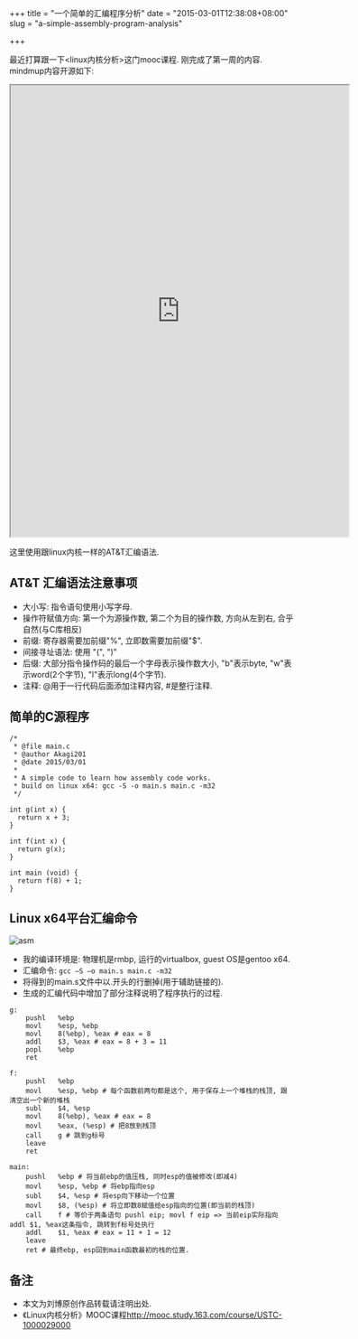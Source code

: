 +++
title = "一个简单的汇编程序分析"
date = "2015-03-01T12:38:08+08:00"
slug = "a-simple-assembly-program-analysis"

+++

最近打算跟一下<linux内核分析>这门mooc课程. 刚完成了第一周的内容. mindmup内容开源如下:

<iframe src="https://atlas.mindmup.com/akagi201/learning_kernel/index.html" width="600" height="800"></iframe>

这里使用跟linux内核一样的AT&T汇编语法.

## AT&T 汇编语法注意事项
* 大小写: 指令语句使用小写字母.
* 操作符赋值方向: 第一个为源操作数, 第二个为目的操作数, 方向从左到右, 合乎自然(与C库相反)
* 前缀: 寄存器需要加前缀"%", 立即数需要加前缀"$".
* 间接寻址语法: 使用 "(", ")"
* 后缀: 大部分指令操作码的最后一个字母表示操作数大小, "b"表示byte, "w"表示word(2个字节), "l"表示long(4个字节).
* 注释: @用于一行代码后面添加注释内容, #是整行注释.

## 简单的C源程序

```
/*
 * @file main.c
 * @author Akagi201
 * @date 2015/03/01
 *
 * A simple code to learn how assembly code works.
 * build on linux x64: gcc -S -o main.s main.c -m32
 */

int g(int x) {
  return x + 3;
}

int f(int x) {
  return g(x);
}

int main (void) {
  return f(8) + 1;
}

```

## Linux x64平台汇编命令

![asm](http://akagi201.qiniudn.com/assembly.png)

* 我的编译环境是: 物理机是rmbp, 运行的virtualbox, guest OS是gentoo x64.
* 汇编命令: `gcc –S –o main.s main.c -m32`
* 将得到的main.s文件中以.开头的行删掉(用于辅助链接的).
* 生成的汇编代码中增加了部分注释说明了程序执行的过程.

```
g:
	pushl	%ebp
	movl	%esp, %ebp
	movl	8(%ebp), %eax # eax = 8
	addl	$3, %eax # eax = 8 + 3 = 11
	popl	%ebp
	ret

f:
	pushl	%ebp
	movl	%esp, %ebp # 每个函数前两句都是这个, 用于保存上一个堆栈的栈顶, 跟清空出一个新的堆栈
	subl	$4, %esp
	movl	8(%ebp), %eax # eax = 8
	movl	%eax, (%esp) # 把8放到栈顶
	call	g # 跳到g标号
	leave
	ret

main:
	pushl	%ebp # 将当前ebp的值压栈, 同时esp的值被修改(即减4)
	movl	%esp, %ebp # 将ebp指向esp
	subl	$4, %esp # 将esp向下移动一个位置
	movl	$8, (%esp) # 将立即数8赋值给esp指向的位置(即当前的栈顶)
	call	f # 等价于两条语句 pushl eip; movl f eip => 当前eip实际指向addl $1, %eax这条指令, 跳转到f标号处执行
	addl	$1, %eax # eax = 11 + 1 = 12
	leave
	ret # 最终ebp, esp回到main函数最初的栈的位置.

```

## 备注

* 本文为刘博原创作品转载请注明出处.
* 《Linux内核分析》MOOC课程<http://mooc.study.163.com/course/USTC-1000029000>